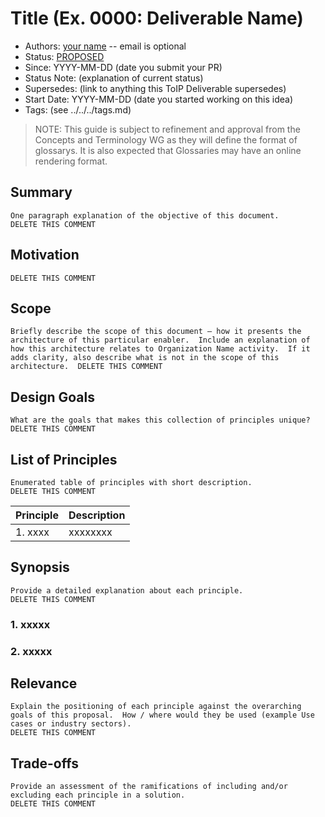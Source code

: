 # Title (Ex. 0000: Deliverable Name)
- Authors: [your name](you@github-email) -- email is optional
- Status: [PROPOSED](./process/lifecycle_management.md)
- Since: YYYY-MM-DD (date you submit your PR)
- Status Note: (explanation of current status)  
- Supersedes: (link to anything this ToIP Deliverable  supersedes)
- Start Date: YYYY-MM-DD (date you started working on this idea)
- Tags: (see ../../../tags.md)

>NOTE: This guide is subject to refinement and approval from the Concepts and Terminology WG as they will define the format of glossarys. It is also expected that Glossaries may have an online rendering format.

## Summary

```
One paragraph explanation of the objective of this document.
DELETE THIS COMMENT
```

## Motivation

```Why are we doing this? What use cases does it support? What is the expected outcome?
DELETE THIS COMMENT
```

## Scope

```
Briefly describe the scope of this document – how it presents the architecture of this particular enabler.  Include an explanation of how this architecture relates to Organization Name activity.  If it adds clarity, also describe what is not in the scope of this architecture.  DELETE THIS COMMENT
```

## Design Goals
```
What are the goals that makes this collection of principles unique?
DELETE THIS COMMENT
```

## List of Principles

```
Enumerated table of principles with short description.
DELETE THIS COMMENT
```

| Principle | Description |
| --- | --- |
| 1. xxxx | xxxxxxxx |

## Synopsis

```
Provide a detailed explanation about each principle.
DELETE THIS COMMENT
```

### 1. xxxxx

### 2. xxxxx


## Relevance

```
Explain the positioning of each principle against the overarching goals of this proposal.  How / where would they be used (example Use cases or industry sectors).
DELETE THIS COMMENT
```

## Trade-offs
```
Provide an assessment of the ramifications of including and/or excluding each principle in a solution.
DELETE THIS COMMENT
```
